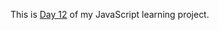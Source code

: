 This is <a href="https://cwang1996.github.io/LoremIpsum/">Day 12</a> of my JavaScript learning project.
